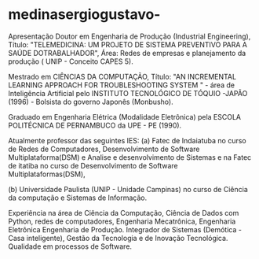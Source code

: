 # medinasergiogustavo-
Apresentação
Doutor em Engenharia de Produção (Industrial Engineering), Título: "TELEMEDICINA: UM PROJETO DE SISTEMA PREVENTIVO PARA A SAÚDE DOTRABALHADOR", Área: Redes de empresas e planejamento da produção ( UNIP - Conceito CAPES 5).

Mestrado em CIÊNCIAS DA COMPUTAÇÃO, Título: "AN INCREMENTAL LEARNING APPROACH FOR TROUBLESHOOTING SYSTEM " - área de Inteligência Artificial pelo INSTITUTO TECNOLÓGICO DE TÓQUIO -JAPÃO (1996) - Bolsista do governo Japonês (Monbusho).

Graduado em Engenharia Elétrica (Modalidade Eletrônica) pela ESCOLA POLITÉCNICA DE PERNAMBUCO da UPE - PE (1990).

Atualmente professor das seguintes IES:
(a) Fatec de Indaiatuba no curso de Redes de Computadores, Desenvolvimento de Software Multiplataforma(DSM) e Analise e desenvolvimento de Sistemas e na Fatec de itatiba no curso de Desenvolvimento de Software Multiplataformas(DSM), 

(b) Universidade Paulista (UNIP - Unidade Campinas) no curso de Ciência da computação e Sistemas de Informação.

Experiência na área de Ciência da Computação, Ciência de Dados com Python, redes de computadores, Engenharia Mecatrônica, Engenharia Eletrônica Engenharia de Produção.
Integrador de Sistemas (Demótica - Casa inteligente), Gestão da Tecnologia e de Inovação Tecnológica. Qualidade em processos de Software.
